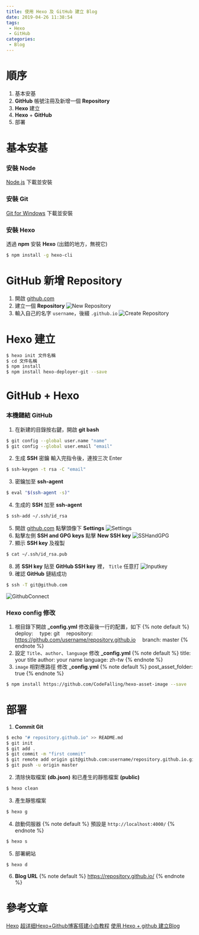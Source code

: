 ```yaml
---
title: 使用 Hexo 及 GitHub 建立 Blog
date: 2019-04-26 11:38:54
tags: 
 - Hexo
 - GitHub
categories: 
 - Blog
---
```


# 順序

1. 基本安基
2. **GitHub** 帳號注冊及新增一個 **Repository**
3. **Hexo** 建立
4. **Hexo** + **GitHub**
5. 部署

# 基本安基
### 安裝 Node
[Node.js](https://nodejs.org/en/) 下載並安裝

### 安裝 Git
[Git for Windows](https://git-scm.com/download/win) 下載並安裝

### 安裝 Hexo
透過 **npm** 安裝 **Hexo** (出錯的地方，無視它)
``` bash
$ npm install -g hexo-cli
```
# GitHub 新增 Repository
1. 開啟 [github.com](https://github.com/)
2. 建立一個 **Repository**
![New Repository](1.png)
3. 輸入自己的名字 `username`，後綴 `.github.io`
![Create Repository](2.png)

# Hexo 建立
``` bash
$ hexo init 文件名稱
$ cd 文件名稱
$ npm install
$ npm install hexo-deployer-git --save
```

# GitHub + Hexo
### 本機鏈結 GitHub
1. 在新建的目錄按右鍵，開啟 **git bash**
``` bash
$ git config --global user.name "name"
$ git config --global user.email "email"
```
2. 生成 **SSH** 密鑰
   輸入完指令後，連按三次 Enter
``` bash
$ ssh-keygen -t rsa -C "email"
```
3. 密鑰加至 **ssh-agent**
``` bash
$ eval "$(ssh-agent -s)"
```
4. 生成的 **SSH** 加至 **ssh-agent**
``` bash
$ ssh-add ~/.ssh/id_rsa
```
5. 開啟 [github.com](https://github.com/)
   點擊頭像下 **Settings**
![Settings](3.png)
6. 點擊左側 **SSH and GPG keys**
   點擊 **New SSH key**
![SSHandGPG](4.png)
7. 顯示 **SSH key** 及複製
``` bash
$ cat ~/.ssh/id_rsa.pub
```
8. 將 **SSH key** 貼至 **GitHub SSH key** 裡， `Title` 任意打
![Inputkey](5.png)
9. 確認 **GitHub** 鏈結成功
``` bash
$ ssh -T git@github.com
```
![GithubConnect](6.png)

### Hexo config 修改
1. 根目錄下開啟 **_config.yml**
修改最後一行的配置，如下
{% note default %}
deploy:
&emsp;type: git
&emsp;repository: https://github.com/username/repository.github.io
&emsp;branch: master
{% endnote %}
2. 設定 `Title`、`author`、`language`
修改 **_config.yml**
{% note default %}
title: your title
author: your name
language: zh-tw
{% endnote %}
3. `image` 相對應路徑
修改 **_config.yml**
{% note default %}
post_asset_folder: true
{% endnote %}
``` bash
$ npm install https://github.com/CodeFalling/hexo-asset-image --save
```

# 部署
1. **Commit Git**
``` bash
$ echo "# repository.github.io" >> README.md
$ git init
$ git add .
$ git commit -m "first commit"
$ git remote add origin git@github.com:username/repository.github.io.git
$ git push -u origin master
```
2. 清除快取檔案 **(db.json)** 和已產生的靜態檔案 **(public)**
``` bash
$ hexo clean
```
3. 產生靜態檔案
``` bash
$ hexo g 
```
4. 啟動伺服器
{% note default %}
預設是 `http://localhost:4000/`
{% endnote %}
``` bash
$ hexo s
```
5. 部署網站
``` bash
$ hexo d
```
6. **Blog URL**
{% note default %}
https://repository.github.io/
{% endnote %}

# 參考文章
[Hexo](https://hexo.io/zh-tw/docs/)
[超详细Hexo+Github博客搭建小白教程](https://godweiyang.com/2018/04/13/hexo-blog/)
[使用 Hexo + github 建立Blog](https://alumincan.github.io/2017/03/28/setup-blog-on-github/)